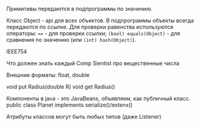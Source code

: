 Примитивы передаются в подпрограммы по значению.

Класс Object - api для всех объектов. В подпрограммы объекты всегда передаются по ссылке. Для проверки равенства используются операторы: `==` - для проверки ссылки; `(bool) equals(Object)` - для сравнения по значению (или `(int) hash(Object)`).

IEEE754

Что должен знать каждый Comp Sientist про вещественные числа

Внешние форматы: float, double

void put Radius(double R)
void get Radius()

Компоненты в java - это JavaBeans, объявляем, как публичный класс.
public class Planet implements serialize()/extenx()

Атрибуты классов могут быть любых типов (даже Listener)

